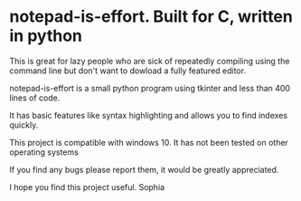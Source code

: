 # notepad-is-effort. Built for C, written in python

This is great for lazy people who are sick of repeatedly compiling using the command line but don't want to dowload a fully featured editor.

notepad-is-effort is a small python program using tkinter and less than 400 lines of code.

It has basic features like syntax highlighting and allows you to find indexes quickly.

This project is compatible with windows 10.
It has not been tested on other operating systems

If you find any bugs please report them, it would be greatly appreciated.

I hope you find this project useful.
Sophia
